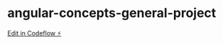 # angular-concepts-general-project

[Edit in Codeflow ⚡️](https://stackblitz.com/~/github.com/Arehman52/angular-concepts-general-project)
